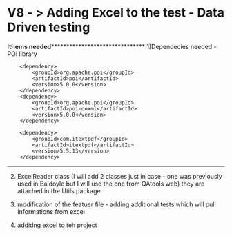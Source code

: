 # V8 - > Adding Excel to the test - Data Driven testing

****************Ithems needed***********************************************
1)Dependecies needed - POI library

<!-- POI-->
		<dependency>
			<groupId>org.apache.poi</groupId>
			<artifactId>poi</artifactId>
			<version>5.0.0</version>
		</dependency>
		<dependency>
			<groupId>org.apache.poi</groupId>
			<artifactId>poi-ooxml</artifactId>
			<version>5.0.0</version>
		</dependency>
	
		<dependency>
		    <groupId>com.itextpdf</groupId>
		    <artifactId>itextpdf</artifactId>
		    <version>5.5.13</version>
		</dependency>
----------------
2) ExcelReader class (I will add 2 classes just in case - one was previously used in Baldoyle but I will use the one from QAtools web)
 they are attached in the Utils package
 
3) modification of the featuer file - adding additional tests which will pull informations from excel
 
4) addidng excel to teh project